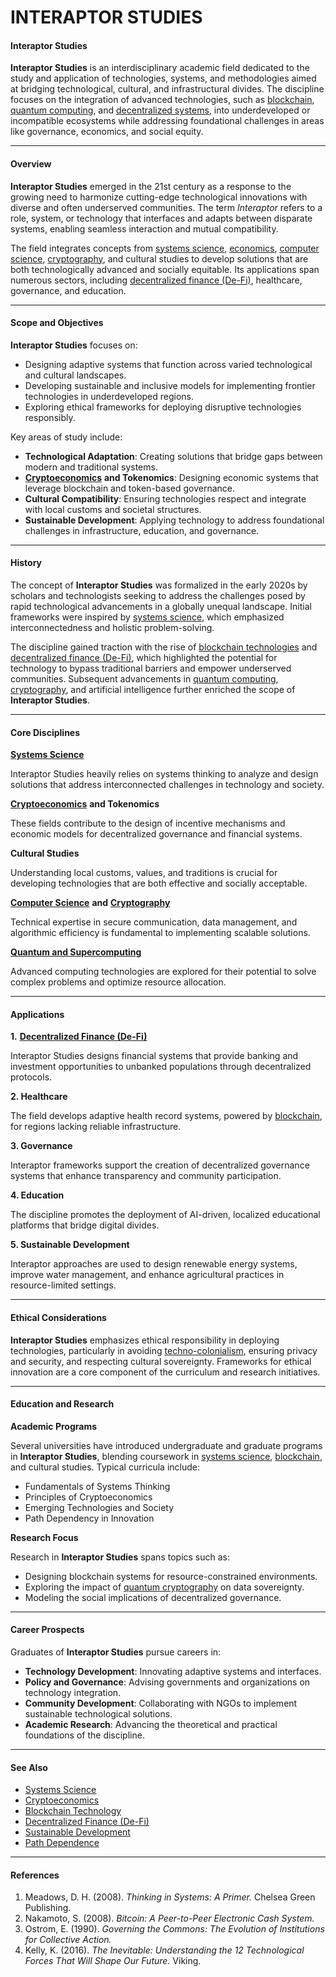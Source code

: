# INTERAPTOR STUDIES

#### **Interaptor Studies**

**Interaptor Studies** is an interdisciplinary academic field dedicated to the study and application of technologies, systems, and methodologies aimed at bridging technological, cultural, and infrastructural divides. The discipline focuses on the integration of advanced technologies, such as [blockchain](DATA_ACQUISITION.md), [quantum computing](SECURITIZATION_NODES.md), and [decentralized systems](ETHICS_IN_SOCIAL_MEDIA_RESEARCH.md), into underdeveloped or incompatible ecosystems while addressing foundational challenges in areas like governance, economics, and social equity.

***

#### **Overview**

**Interaptor Studies** emerged in the 21st century as a response to the growing need to harmonize cutting-edge technological innovations with diverse and often underserved communities. The term _Interaptor_ refers to a role, system, or technology that interfaces and adapts between disparate systems, enabling seamless interaction and mutual compatibility.

The field integrates concepts from [systems science](SYSTEMS_SCIENCE.md), [economics](GEORGE_SOLI.md), [computer science](DAVID_GRUSCH.md), [cryptography](DISC_SHAPED_UFO.md), and cultural studies to develop solutions that are both technologically advanced and socially equitable. Its applications span numerous sectors, including [decentralized finance (De-Fi)](EXISTENTIAL_QUESTIONS.md), healthcare, governance, and education.

***

#### **Scope and Objectives**

**Interaptor Studies** focuses on:

* Designing adaptive systems that function across varied technological and cultural landscapes.
* Developing sustainable and inclusive models for implementing frontier technologies in underdeveloped regions.
* Exploring ethical frameworks for deploying disruptive technologies responsibly.

Key areas of study include:

* **Technological Adaptation**: Creating solutions that bridge gaps between modern and traditional systems.
* [**Cryptoeconomics**](DISABILITY_ACCESS.md) **and Tokenomics**: Designing economic systems that leverage blockchain and token-based governance.
* **Cultural Compatibility**: Ensuring technologies respect and integrate with local customs and societal structures.
* **Sustainable Development**: Applying technology to address foundational challenges in infrastructure, education, and governance.

***

#### **History**

The concept of **Interaptor Studies** was formalized in the early 2020s by scholars and technologists seeking to address the challenges posed by rapid technological advancements in a globally unequal landscape. Initial frameworks were inspired by [systems science](SYSTEMS_SCIENCE.md), which emphasized interconnectedness and holistic problem-solving.

The discipline gained traction with the rise of [blockchain technologies](DATA_ACQUISITION.md) and [decentralized finance (De-Fi)](EXISTENTIAL_QUESTIONS.md), which highlighted the potential for technology to bypass traditional barriers and empower underserved communities. Subsequent advancements in [quantum computing](SECURITIZATION_NODES.md), [cryptography](DISC_SHAPED_UFO.md), and artificial intelligence further enriched the scope of **Interaptor Studies**.

***

#### **Core Disciplines**

[**Systems Science**](SYSTEMS_SCIENCE.md)

Interaptor Studies heavily relies on systems thinking to analyze and design solutions that address interconnected challenges in technology and society.

[**Cryptoeconomics**](DISABILITY_ACCESS.md) **and Tokenomics**

These fields contribute to the design of incentive mechanisms and economic models for decentralized governance and financial systems.

**Cultural Studies**

Understanding local customs, values, and traditions is crucial for developing technologies that are both effective and socially acceptable.

[**Computer Science**](DAVID_GRUSCH.md) **and** [**Cryptography**](DISC_SHAPED_UFO.md)

Technical expertise in secure communication, data management, and algorithmic efficiency is fundamental to implementing scalable solutions.

[**Quantum and Supercomputing**](SECURITIZATION_NODES.md)

Advanced computing technologies are explored for their potential to solve complex problems and optimize resource allocation.

***

#### **Applications**

**1.** [**Decentralized Finance (De-Fi)**](EXISTENTIAL_QUESTIONS.md)

Interaptor Studies designs financial systems that provide banking and investment opportunities to unbanked populations through decentralized protocols.

**2. Healthcare**

The field develops adaptive health record systems, powered by [blockchain](DATA_ACQUISITION.md), for regions lacking reliable infrastructure.

**3. Governance**

Interaptor frameworks support the creation of decentralized governance systems that enhance transparency and community participation.

**4. Education**

The discipline promotes the deployment of AI-driven, localized educational platforms that bridge digital divides.

**5. Sustainable Development**

Interaptor approaches are used to design renewable energy systems, improve water management, and enhance agricultural practices in resource-limited settings.

***

#### **Ethical Considerations**

**Interaptor Studies** emphasizes ethical responsibility in deploying technologies, particularly in avoiding [techno-colonialism](https://en.wikipedia.org/wiki/Techno-colonialism), ensuring privacy and security, and respecting cultural sovereignty. Frameworks for ethical innovation are a core component of the curriculum and research initiatives.

***

#### **Education and Research**

**Academic Programs**

Several universities have introduced undergraduate and graduate programs in **Interaptor Studies**, blending coursework in [systems science](SYSTEMS_SCIENCE.md), [blockchain](DATA_ACQUISITION.md), and cultural studies. Typical curricula include:

* Fundamentals of Systems Thinking
* Principles of Cryptoeconomics
* Emerging Technologies and Society
* Path Dependency in Innovation

**Research Focus**

Research in **Interaptor Studies** spans topics such as:

* Designing blockchain systems for resource-constrained environments.
* Exploring the impact of [quantum cryptography](SINGULARITY.md) on data sovereignty.
* Modeling the social implications of decentralized governance.

***

#### **Career Prospects**

Graduates of **Interaptor Studies** pursue careers in:

* **Technology Development**: Innovating adaptive systems and interfaces.
* **Policy and Governance**: Advising governments and organizations on technology integration.
* **Community Development**: Collaborating with NGOs to implement sustainable technological solutions.
* **Academic Research**: Advancing the theoretical and practical foundations of the discipline.

***

#### **See Also**

* [Systems Science](SYSTEMS_SCIENCE.md)
* [Cryptoeconomics](DISABILITY_ACCESS.md)
* [Blockchain Technology](DATA_ACQUISITION.md)
* [Decentralized Finance (De-Fi)](EXISTENTIAL_QUESTIONS.md)
* [Sustainable Development](UNSUPERVISED_LEARNING.md)
* [Path Dependence](RAY_KURZWEIL.md)

***

#### **References**

1. Meadows, D. H. (2008). _Thinking in Systems: A Primer._ Chelsea Green Publishing.
2. Nakamoto, S. (2008). _Bitcoin: A Peer-to-Peer Electronic Cash System._
3. Ostrom, E. (1990). _Governing the Commons: The Evolution of Institutions for Collective Action._
4. Kelly, K. (2016). _The Inevitable: Understanding the 12 Technological Forces That Will Shape Our Future._ Viking.
